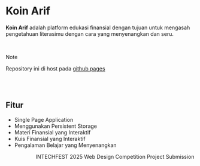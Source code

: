 # Koin Arif
**Koin Arif** adalah platform edukasi finansial dengan tujuan untuk mengasah pengetahuan literasimu dengan cara yang menyenangkan dan seru.

<br />

> [!NOTE]
> Repository ini di host pada [github pages](http://kelloverra.github.io/KoinArif)

<br />
<br />

## Fitur
* Single Page Application
* Menggunakan Persistent Storage
* Materi Finansial yang Interaktif
* Kuis Finansial yang Interaktif
* Pengalaman Belajar yang Menyenangkan

<div align="right">INTECHFEST 2025 Web Design Competition Project Submission</div>